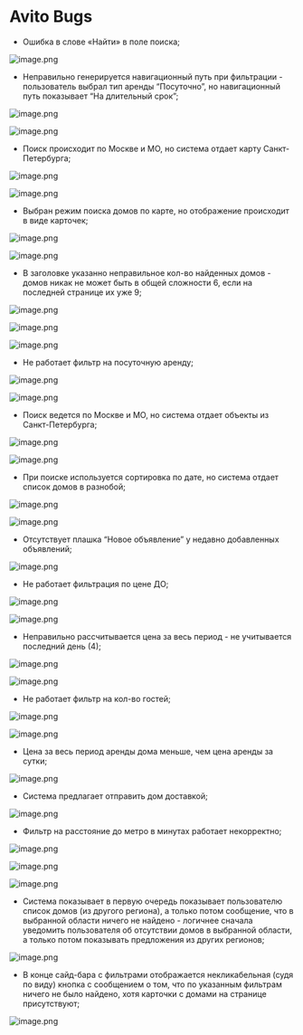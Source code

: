 # Avito Bugs

- Ошибка в слове «Найти» в поле поиска;

![image.png](images/image.png)

- Неправильно генерируется навигационный путь при фильтрации - пользователь выбрал тип аренды “Посуточно”, но навигационный путь показывает “На длительный срок”;

![image.png](images/image%201.png)

![image.png](images/image%202.png)

- Поиск происходит по Москве и МО, но система отдает карту Санкт-Петербурга;

![image.png](images/image%203.png)

![image.png](images/image%204.png)

- Выбран режим поиска домов по карте, но отображение происходит в виде карточек;

![image.png](images/image%205.png)

![image.png](images/image%206.png)

- В заголовке указанно неправильное кол-во найденных домов - домов никак не может быть в общей сложности 6, если на последней странице их уже 9;

![image.png](images/image%207.png)

![image.png](images/image%208.png)

![image.png](images/image%209.png)

- Не работает фильтр на посуточную аренду;

![image.png](images/image%2010.png)

![image.png](images/image%2011.png)

- Поиск ведется по Москве и МО, но система отдает объекты из Санкт-Петербурга;

![image.png](images/image%2012.png)

![image.png](images/image%204.png)

- При поиске используется сортировка по дате, но система отдает список домов в разнобой;

![image.png](images/image%2013.png)

![image.png](images/image%2014.png)

- Отсутствует плашка “Новое объявление” у недавно добавленных объявлений;

![image.png](images/image%2015.png)

- Не работает фильтрация по цене ДО;

![image.png](images/image%2016.png)

![image.png](images/image%2017.png)

- Неправильно рассчитывается цена за весь период - не учитывается последний день (4);

![image.png](images/image%2018.png)

![image.png](images/image%2019.png)

- Не работает фильтр на кол-во гостей;

![image.png](images/image%2020.png)

![image.png](images/image%2021.png)

- Цена за весь период аренды дома меньше, чем цена аренды за сутки;

![image.png](images/image%2022.png)

- Система предлагает отправить дом доставкой;

![image.png](images/image%2023.png)

- Фильтр на расстояние до метро в минутах работает некорректно;

![image.png](images/image%2024.png)

![image.png](images/image%2025.png)

![image.png](images/image%2026.png)

- Система показывает в первую очередь показывает пользователю список домов (из другого региона), а только потом сообщение, что в выбранной области ничего не найдено - логичнее сначала уведомить пользователя об отсутствии домов в выбранной области, а только потом показывать предложения из других регионов;

![image.png](images/image%2027.png)

- В конце сайд-бара с фильтрами отображается некликабельная (судя по виду) кнопка с сообщением о том, что по указанным фильтрам ничего не было найдено, хотя карточки с домами на странице присутствуют;

![image.png](images/image%2028.png)
